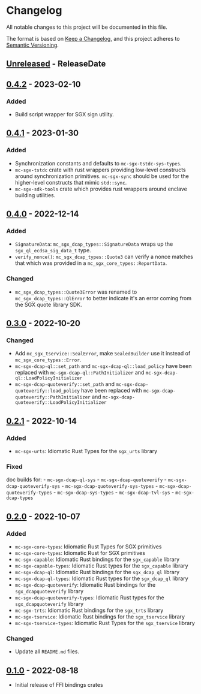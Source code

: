 # Changelog

All notable changes to this project will be documented in this file.

The format is based on [Keep a Changelog](https://keepachangelog.com/en/1.0.0/),
and this project adheres to [Semantic Versioning](https://semver.org/spec/v2.0.0.html).

<!-- next-header -->

## [Unreleased] - ReleaseDate

## [0.4.2] - 2023-02-10

### Added

- Build script wrapper for SGX sign utility. 

## [0.4.1] - 2023-01-30

### Added

- Synchronization constants and defaults to `mc-sgx-tstdc-sys-types`.
- `mc-sgx-tstdc` crate with rust wrappers providing low-level constructs
  around synchronization primitives. `mc-sgx-sync` should be used for the
  higher-level constructs that mimic `std::sync`.
- `mc-sgx-sdk-tools` crate which provides rust wrappers around enclave building
  utilities.

## [0.4.0] - 2022-12-14

### Added

- `SignatureData`: `mc_sgx_dcap_types::SignatureData` wraps up
  the `sgx_ql_ecdsa_sig_data_t` type.
- `verify_nonce()`: `mc_sgx_dcap_types::Quote3` can verify a nonce matches that
  which was provided in a `mc_sgx_core_types::ReportData`.

### Changed

- `mc_sgx_dcap_types::Quote3Error` was renamed to `mc_sgx_dcap_types::QlError`
  to better indicate it's an error coming from the SGX quote library SDK.

## [0.3.0] - 2022-10-20

### Changed

- Add `mc_sgx_tservice::SealError`, make `SealedBuilder` use it instead of
  `mc_sgx_core_types::Error`.
- `mc-sgx-dcap-ql::set_path` and `mc-sgx-dcap-ql::load_policy` have been
  replaced with `mc-sgx-dcap-ql::PathInitializer` and
  `mc-sgx-dcap-ql::LoadPolicyInitializer`
- `mc-sgx-dcap-quoteverify::set_path` and
  `mc-sgx-dcap-quoteverify::load_policy` have been replaced
  with `mc-sgx-dcap-quoteverify::PathInitializer` and
  `mc-sgx-dcap-quoteverify::LoadPolicyInitializer`
  
## [0.2.1] - 2022-10-14

### Added

- `mc-sgx-urts`: Idiomatic Rust Types for the `sgx_urts` library

### Fixed

doc builds for:
    - `mc-sgx-dcap-ql-sys`
    - `mc-sgx-dcap-quoteverify`
    - `mc-sgx-dcap-quoteverify-sys`
    - `mc-sgx-dcap-quoteverify-sys-types`
    - `mc-sgx-dcap-quoteverify-types`
    - `mc-sgx-dcap-sys-types`
    - `mc-sgx-dcap-tvl-sys`
    - `mc-sgx-dcap-types`

## [0.2.0] - 2022-10-07

### Added

- `mc-sgx-core-types`: Idiomatic Rust Types for SGX primitives
- `mc-sgx-core-types`: Idiomatic Rust for SGX primitives
- `mc-sgx-capable`: Idiomatic Rust bindings for the `sgx_capable` library
- `mc-sgx-capable-types`: Idiomatic Rust types for the `sgx_capable` library
- `mc-sgx-dcap-ql`: Idiomatic Rust bindings for the `sgx_dcap_ql` library
- `mc-sgx-dcap-ql-types`: Idiomatic Rust types for the `sgx_dcap_ql` library
- `mc-sgx-dcap-quoteverify`: Idiomatic Rust bindings for the `sgx_dcapquoteverify` library
- `mc-sgx-dcap-quoteverify-types`: Idiomatic Rust types for the `sgx_dcapquoteverify` library
- `mc-sgx-trts`: Idiomatic Rust bindings for the `sgx_trts` library
- `mc-sgx-tservice`: Idiomatic Rust bindings for the `sgx_tservice` library
- `mc-sgx-tservice-types`: Idiomatic Rust Types for the `sgx_tservice` library

### Changed

- Update all `README.md` files.

## [0.1.0] - 2022-08-18

- Initial release of FFI bindings crates

<!-- next-url -->
[Unreleased]: https://github.com/mobilecoinfoundation/sgx/compare/v0.4.2...HEAD
[0.4.2]: https://github.com/mobilecoinfoundation/sgx/compare/v0.4.1...v0.4.2
[0.4.1]: https://github.com/mobilecoinfoundation/sgx/compare/v0.4.0...v0.4.1
[0.4.0]: https://github.com/mobilecoinfoundation/sgx/compare/v0.3.0...v0.4.0
[0.3.0]: https://github.com/mobilecoinfoundation/sgx/compare/v0.2.1...v0.3.0
[0.2.1]: https://github.com/mobilecoinfoundation/sgx/compare/v0.2.0...v0.2.1
[0.2.0]: https://github.com/mobilecoinfoundation/sgx/compare/v0.1.0...v0.2.0
[0.1.0]: https://github.com/mobilecoinfoundation/sgx/compare/v0.1.0
